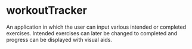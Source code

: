 # workoutTracker
An application in which the user can input various intended or completed exercises. Intended exercises can later be changed to completed and progress can be displayed with visual aids.
